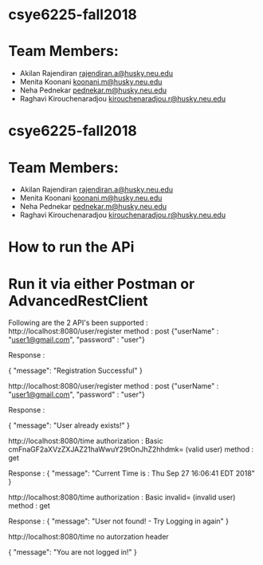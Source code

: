 # csye6225-fall2018
# Team Members:
- Akilan Rajendiran         rajendiran.a@husky.neu.edu
- Menita Koonani            koonani.m@husky.neu.edu
- Neha Pednekar             pednekar.m@husky.neu.edu
- Raghavi Kirouchenaradjou  kirouchenaradjou.r@husky.neu.edu 
# csye6225-fall2018
# Team Members:
- Akilan Rajendiran         rajendiran.a@husky.neu.edu
- Menita Koonani            koonani.m@husky.neu.edu
- Neha Pednekar             pednekar.m@husky.neu.edu
- Raghavi Kirouchenaradjou  kirouchenaradjou.r@husky.neu.edu 

# How to run the APi
# Run it via either Postman or AdvancedRestClient 
Following are the 2 API's been supported :
http://localhost:8080/user/register
method : post 
{"userName" : "user1@gmail.com",
"password" : "user"}

Response :

{
"message": "Registration Successful"
}


http://localhost:8080/user/register
method : post 
{"userName" : "user1@gmail.com",
"password" : "user"}

Response :

{
"message": "User already exists!"
}

http://localhost:8080/time
authorization : Basic cmFnaGF2aXVzZXJAZ21haWwuY29tOnJhZ2hhdmk= (valid user)
method : get

Response : 
{
"message": "Current Time is : Thu Sep 27 16:06:41 EDT 2018"
}

http://localhost:8080/time
authorization : Basic invalid= (invalid user)
method : get

Response : 
{
"message": "User not found! - Try Logging in again"
}

http://localhost:8080/time
no autorzation header

{
"message": "You are not logged in!"
}

